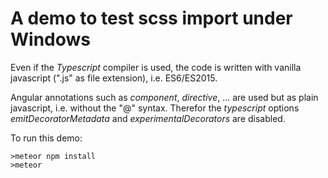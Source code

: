 A demo to test scss import under Windows
==============

Even if the <em>Typescript</em> compiler is used, the code is written with vanilla javascript (".js" as file extension), i.e. ES6/ES2015.


Angular annotations such as <em>component</em>, <em>directive</em>, ... are used but as plain javascript, i.e. without the "@" syntax. Therefor the <em>typescript</em> options <em>emitDecoratorMetadata</em> and <em>experimentalDecorators</em> are disabled.

To run this demo:

    >meteor npm install
    >meteor
